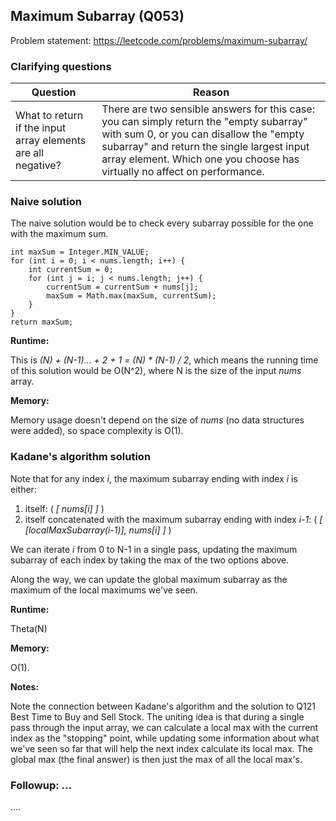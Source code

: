 ## Maximum Subarray (Q053)

Problem statement: https://leetcode.com/problems/maximum-subarray/

### Clarifying questions

| Question | Reason |
| --- | --- |
| What to return if the input array elements are all negative? | There are two sensible answers for this case: you can simply return the "empty subarray" with sum 0, or you can disallow the "empty subarray" and return the single largest input array element. Which one you choose has virtually no affect on performance. |

### Naive solution

The naive solution would be to check every subarray possible for the one with the maximum sum.

```
int maxSum = Integer.MIN_VALUE;
for (int i = 0; i < nums.length; i++) {
    int currentSum = 0;
    for (int j = i; j < nums.length; j++) {
        currentSum = currentSum + nums[j];
        maxSum = Math.max(maxSum, currentSum);
    }
}
return maxSum;
```

**Runtime:**

This is *(N) + (N-1)... + 2 + 1 = (N) * (N-1) / 2*, which means the running time of this solution would be O(N^2), where N is the size of the input *nums* array.

**Memory:**

Memory usage doesn't depend on the size of *nums* (no data structures were added), so space complexity is O(1).


### Kadane's algorithm solution

Note that for any index *i*, the maximum subarray ending with index *i* is either:

1) itself: ( *[ nums[i] ]* )
2) itself concatenated with the maximum subarray ending with index *i-1*: ( *[ [localMaxSubarray(i-1)], nums[i] ]* )

We can iterate *i* from 0 to N-1 in a single pass, updating the maximum subarray of each index by taking the max of the two options above.

Along the way, we can update the global maximum subarray as the maximum of the local maximums we've seen.

**Runtime:**

Theta(N)

**Memory:**

O(1).

**Notes:**

Note the connection between Kadane's algorithm and the solution to Q121 Best Time to Buy and Sell Stock. The uniting idea is that during a single pass through the input array, we can calculate a local max with the current index as the "stopping" point, while updating some information about what we've seen so far that will help the next index calculate its local max. The global max (the final answer) is then just the max of all the local max's.

### Followup: ...

....
